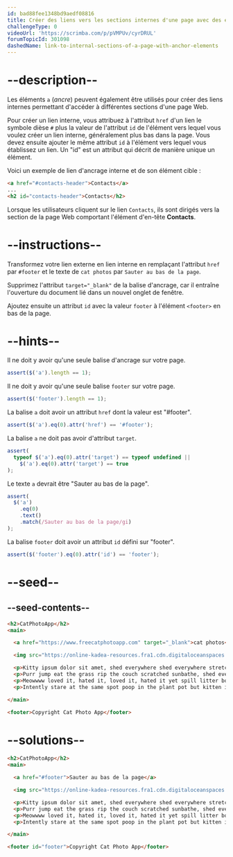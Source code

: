 ```yaml
---
id: bad88fee1348bd9aedf08816
title: Créer des liens vers les sections internes d'une page avec des éléments d'ancrage
challengeType: 0
videoUrl: 'https://scrimba.com/p/pVMPUv/cyrDRUL'
forumTopicId: 301098
dashedName: link-to-internal-sections-of-a-page-with-anchor-elements
---
```


# --description--

Les éléments `a` (*ancre*) peuvent également être utilisés pour créer des liens internes permettant d'accéder à différentes sections d'une page Web.

Pour créer un lien interne, vous attribuez à l'attribut `href` d'un lien le symbole dièse `#` plus la valeur de l'attribut `id` de l'élément vers lequel vous voulez créer un lien interne, généralement plus bas dans la page. Vous devez ensuite ajouter le même attribut `id` à l'élément vers lequel vous établissez un lien. Un "id" est un attribut qui décrit de manière unique un élément.

Voici un exemple de lien d'ancrage interne et de son élément cible :

```html
<a href="#contacts-header">Contacts</a>
...
<h2 id="contacts-header">Contacts</h2>
```

Lorsque les utilisateurs cliquent sur le lien `Contacts`, ils sont dirigés vers la section de la page Web comportant l'élément d'en-tête **Contacts**.

# --instructions--

Transformez votre lien externe en lien interne en remplaçant l'attribut `href` par `#footer` et le texte de `cat photos` par `Sauter au bas de la page`.

Supprimez l'attribut `target="_blank"` de la balise d'ancrage, car il entraîne l'ouverture du document lié dans un nouvel onglet de fenêtre.

Ajoutez ensuite un attribut `id` avec la valeur `footer` à l'élément `<footer>` en bas de la page.

# --hints--

Il ne doit y avoir qu'une seule balise d'ancrage sur votre page.

```js
assert($('a').length == 1);
```

Il ne doit y avoir qu'une seule balise `footer` sur votre page.

```js
assert($('footer').length == 1);
```

La balise `a` doit avoir un attribut `href` dont la valeur est "#footer".

```js
assert($('a').eq(0).attr('href') == '#footer');
```

La balise `a` ne doit pas avoir d'attribut `target`.

```js
assert(
  typeof $('a').eq(0).attr('target') == typeof undefined ||
    $('a').eq(0).attr('target') == true
);
```

Le texte `a` devrait être "Sauter au bas de la page".

```js
assert(
  $('a')
    .eq(0)
    .text()
    .match(/Sauter au bas de la page/gi)
);
```

La balise `footer` doit avoir un attribut `id` défini sur "footer".

```js
assert($('footer').eq(0).attr('id') == 'footer');
```

# --seed--

## --seed-contents--

```html
<h2>CatPhotoApp</h2>
<main>

  <a href="https://www.freecatphotoapp.com" target="_blank">cat photos</a>

  <img src="https://online-kadea-resources.fra1.cdn.digitaloceanspaces.com/challenges-resources/relaxing-cat.jpg" alt="Un joli chat orange couché sur le dos.">

  <p>Kitty ipsum dolor sit amet, shed everywhere shed everywhere stretching attack your ankles chase the red dot, hairball run catnip eat the grass sniff. Purr jump eat the grass rip the couch scratched sunbathe, shed everywhere rip the couch sleep in the sink fluffy fur catnip scratched. Kitty ipsum dolor sit amet, shed everywhere shed everywhere stretching attack your ankles chase the red dot, hairball run catnip eat the grass sniff.</p>
  <p>Purr jump eat the grass rip the couch scratched sunbathe, shed everywhere rip the couch sleep in the sink fluffy fur catnip scratched. Kitty ipsum dolor sit amet, shed everywhere shed everywhere stretching attack your ankles chase the red dot, hairball run catnip eat the grass sniff. Purr jump eat the grass rip the couch scratched sunbathe, shed everywhere rip the couch sleep in the sink fluffy fur catnip scratched.</p>
  <p>Meowwww loved it, hated it, loved it, hated it yet spill litter box, scratch at owner, destroy all furniture, especially couch or lay on arms while you're using the keyboard. Missing until dinner time toy mouse squeak roll over. With tail in the air lounge in doorway. Man running from cops stops to pet cats, goes to jail.</p>
  <p>Intently stare at the same spot poop in the plant pot but kitten is playing with dead mouse. Get video posted to internet for chasing red dot leave fur on owners clothes meow to be let out and mesmerizing birds leave fur on owners clothes or favor packaging over toy so purr for no reason. Meow to be let out play time intently sniff hand run outside as soon as door open yet destroy couch.</p>

</main>

<footer>Copyright Cat Photo App</footer>
```

# --solutions--

```html
<h2>CatPhotoApp</h2>
<main>

  <a href="#footer">Sauter au bas de la page</a>

  <img src="https://online-kadea-resources.fra1.cdn.digitaloceanspaces.com/challenges-resources/relaxing-cat.jpg" alt="Un joli chat orange couché sur le dos.">

  <p>Kitty ipsum dolor sit amet, shed everywhere shed everywhere stretching attack your ankles chase the red dot, hairball run catnip eat the grass sniff. Purr jump eat the grass rip the couch scratched sunbathe, shed everywhere rip the couch sleep in the sink fluffy fur catnip scratched. Kitty ipsum dolor sit amet, shed everywhere shed everywhere stretching attack your ankles chase the red dot, hairball run catnip eat the grass sniff.</p>
  <p>Purr jump eat the grass rip the couch scratched sunbathe, shed everywhere rip the couch sleep in the sink fluffy fur catnip scratched. Kitty ipsum dolor sit amet, shed everywhere shed everywhere stretching attack your ankles chase the red dot, hairball run catnip eat the grass sniff. Purr jump eat the grass rip the couch scratched sunbathe, shed everywhere rip the couch sleep in the sink fluffy fur catnip scratched.</p>
  <p>Meowwww loved it, hated it, loved it, hated it yet spill litter box, scratch at owner, destroy all furniture, especially couch or lay on arms while you're using the keyboard. Missing until dinner time toy mouse squeak roll over. With tail in the air lounge in doorway. Man running from cops stops to pet cats, goes to jail.</p>
  <p>Intently stare at the same spot poop in the plant pot but kitten is playing with dead mouse. Get video posted to internet for chasing red dot leave fur on owners clothes meow to be let out and mesmerizing birds leave fur on owners clothes or favor packaging over toy so purr for no reason. Meow to be let out play time intently sniff hand run outside as soon as door open yet destroy couch.</p>

</main>

<footer id="footer">Copyright Cat Photo App</footer>
```
